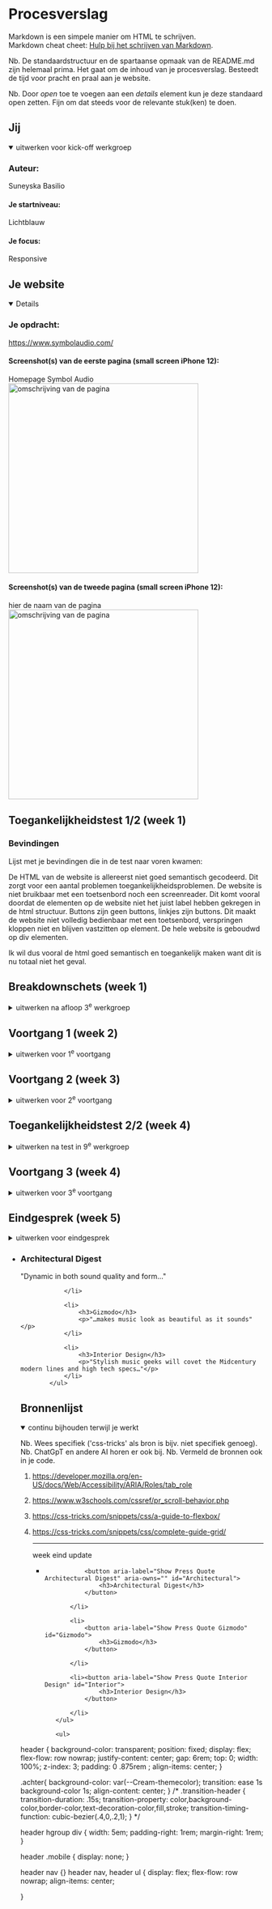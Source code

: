 # Procesverslag
Markdown is een simpele manier om HTML te schrijven.  
Markdown cheat cheet: [Hulp bij het schrijven van Markdown](https://github.com/adam-p/markdown-here/wiki/Markdown-Cheatsheet).

Nb. De standaardstructuur en de spartaanse opmaak van de README.md zijn helemaal prima. Het gaat om de inhoud van je procesverslag. Besteedt de tijd voor pracht en praal aan je website.

Nb. Door *open* toe te voegen aan een *details* element kun je deze standaard open zetten. Fijn om dat steeds voor de relevante stuk(ken) te doen.





## Jij

<details open>
  <summary>uitwerken voor kick-off werkgroep</summary>

  ### Auteur:
  Suneyska Basilio

  #### Je startniveau:
  Lichtblauw

  #### Je focus:
  Responsive
 
</details>





## Je website

<details open>

  ### Je opdracht:
  https://www.symbolaudio.com/

  #### Screenshot(s) van de eerste pagina (small screen iPhone 12): 
  Homepage Symbol Audio 
  <img src="/readme-images/SAHome.png" width="375px" alt="omschrijving van de pagina">

  #### Screenshot(s) van de tweede pagina (small screen iPhone 12):
  hier de naam van de pagina  
  <img src="readme-images/SAP2.jpg" width="375px" alt="omschrijving van de pagina">
 
</details>



## Toegankelijkheidstest 1/2 (week 1)


  ### Bevindingen
  Lijst met je bevindingen die in de test naar voren kwamen:

  De HTML van de website is allereerst niet goed semantisch gecodeerd. Dit zorgt voor een aantal problemen toegankelijkheidsproblemen. De website is niet bruikbaar met een toetsenbord noch een screenreader. Dit komt vooral doordat de elementen op de website niet het juist label hebben gekregen in de html structuur. Buttons zijn geen buttons, linkjes zijn buttons. Dit maakt de website niet volledig bedienbaar met een toetsenbord, verspringen kloppen niet en blijven vastzitten op element. De hele website is geboudwd op div elementen.

  Ik wil dus vooral de html goed semantisch en toegankelijk maken want dit is nu totaal niet het geval.
  
  
 
</details>


## Breakdownschets (week 1)

<details>
  <summary>uitwerken na afloop 3<sup>e</sup> werkgroep</summary>

  ### de hele pagina: 
  <img src="readme-images/brkds.png" width="375px" alt="breakdown van de hele pagina">

   ### dynamisch deel (bijv menu): 
   <img src="readme-images/brkddyn.png" width="375px" alt="breakdown van de hele pagina">

  

</details>





## Voortgang 1 (week 2)

<details>
  <summary>uitwerken voor 1<sup>e</sup> voortgang</summary>

  ### Stand van zaken
<img src="readme-images/lastig.png" width="375px" alt="">
bovenste lastig te bedenken hoe ik deze wilde coderen en hoe ik de html hier dan voor moest schrijven. Het is een carousel dus hier heb ik uiteindelijk voorgekozen. Ik wilde het eerst als lijst met steeds een button in de il als titel welke dan zou zorgen voor een nieuwe weergave.

ik heb voor veel lijsten gekozen. Ik twijfel nu ivm de toegankelijkheid van de website of dit de juiste keuze was. Er kwam tijdens de les naar voren dat wanneer je een bepaalde toegakelijkheid kiest die alleen de tekst voor de website weergeeft dit ervoor zorgt dat ul en subsequente il's niet worden weergeven.

feedback: headers iets aanpassen, en  img altijd als laatst. Order is aan te passen met css

</details>





## Voortgang 2 (week 3)

<details>
  <summary>uitwerken voor 2<sup>e</sup> voortgang</summary>

  ### Stand van zaken
Ik ben begonnen aan mijn css en wilde en heb toen voornamelijk de bedoeling gehad om flexbox te gebruiken. Dit leek ik wat meer te begrijpen en veel stijling is hiermee al responsive. Ik kwam er alleen al snel achter dat de website niet helemaal consistent loopt qua stijling. Zo kwam ik er tijdens de les achter dat het waarschijnlijk toch verstandiger is om met grid te werken. Ik merk wel dat ik toch best vaak aanpassingen moet maken in mijn code ivm de stijling en hierbij de dom en html ook nog sematisch te houden. Maar ook wil ik qua stijling alles vaak zo effecient mogelijk te bedenken waardoor vaak genoeg ook vastloop. Ik dacht eerder dat we geen classes mochten gebruiken dit bleek alleen voor id te gelden. Mijn sections indelen ging hierdoor nog al moeizaam.

oude code 
  header {
	background-color: var(--Cream-themecolor);
	color: var(--Red-themecolor);
}

.intro,
main section:nth-of-type(2),
main section:nth-of-type(4)
{
	background-color: #fffcda;
	color: #c72a00;

}
main section:nth-of-type(9){
	background-image: url("/images/fforf.png");
	background-size: cover;

}

main section:nth-of-type(3),
main section:nth-of-type(9) :nth-child(2) {
	background-color: var(--Red-themecolor);
	color: var(--Cream-themecolor);
}

main section:nth-of-type(5),
main section:nth-of-type(8)  {
	background-color: var(--Blue-themecolor);
	color: var(--Gray-themecolor);

}
main section:nth-of-type(7){
background-image: url("/images/maxcollect.webp");
color: var(--Cream-themecolor);
background-size: cover;
}

main section:nth-of-type(6) {
	background-color:var(--Gray-themecolor) ;
	color: var(--Blue-themecolor);
}



Vooral de vele lijsten die ik gebruik ben ik vaak aan het aanpassen en ze ook vaak weer terug aanpas.
Zo had ik hier eerst een lijst. Maar lijkt het erop dat ik hier meerdere lijsten van moet maken gaan maken die samenwerken.

  <ol>
				<li>
					<h3>Aero></h3>
					<p>Our handcrafted AERO cabinets offer a unique alternative to the mass produced entertainment
						cabinets and audio racks currently available. Our modular approach makes it easy for you to
						configure a custom cabinet that satisfies your specific storage and component requirements.
						Choose from a range of woods and finishes to further personalize your one-of-a-kind
						turntable furniture.</p>
					<a class="sn" href="#"> Shop all aero &#8594</a>
					<img src="/images/aero.webp" alt="">
				</li>

				<li>
					<h3>Unison</h3>
					<p>An all-in-one solution, Unison combines both audio gear and record storage into a beautifully
						designed single piece of solid wood furniture. Choose from a range of woods and finishes to
						further personalize your cabinet.</p>
					<a class="sn" href="#"> Shop all unique &#8594 </a>
					<img src="/images/unison.webp" alt="">
				</li>

				<li>
					<h3>Luxe</h3>
					<p>Luxe Record Stands elegantly display cover art while providing easy access to as many as 520
						records. All of our cabinets are hand-built in the United States from sustainably harvested
						solid Ash and Walnut, available in a range of finishes.</p>
					<a class="sn" href="#"> Shop all Luxe &#8594 </a>
					<img src="/images/luxe.webp" alt="">
				</li>

				<li>
					<h3>Dovetail</h3>
					<p>Luxe Record Stands elegantly display cover art while providing easy access to as many as 520
						records. All of our cabinets are hand-built in the United States from sustainably harvested
						solid Ash and Walnut, available in a range of finishes.</p>
					<a class="sn" href="#"> Shop all Luxe &#8594</a>
					<img src="/images/dovetail.webp" alt="">
				</li>

				<li>
					<h3>max</h3>
					<p>We developed MAX to offer the same quality and function of our solid-wood record cabinets in
						a
						small, and efficient footprint. Flat-packed, easy to assemble and disassemble, and as
						always,
						built in the U.S. from sustainably-harvested materials.</p>
					<a class="sn" href="#"> Shop all max &#8594</a>
					<img src="/images/max.webp" alt="">
				</li>
				</ol>



 feedback: html goed, beter met grid werken, wat meer stijling in de root zetten voor effecentie 
</details>





## Toegankelijkheidstest 2/2 (week 4)

<details>
  <summary>uitwerken na test in 9<sup>e</sup> werkgroep</summary>

  ### Bevindingen
  link naar test document;

</details>





## Voortgang 3 (week 4)

<details>
  <summary>uitwerken voor 3<sup>e</sup> voortgang</summary>

  ### Stand van zaken





</details>





## Eindgesprek (week 5)

<details>
  <summary>uitwerken voor eindgesprek</summary>

  ### Je uitkomst - karakteristiek screenshots:
  <img src="readme-images/dummy-plaatje.jpg" width="375px" alt="uitomst opdracht 1">


  ### Dit ging goed/Heb ik geleerd: 
  Korte omschrijving met plaatjes

  <img src="readme-images/dummy-plaatje.jpg" width="375px" alt="top">


  ### Dit was lastig/Is niet gelukt:
  Korte omschrijving met plaatjes

  <img src="readme-images/dummy-plaatje.jpg" width="375px" alt="bummer">
</details>


<ul>
				<li>
					<h3>Architectural Digest</h3>
					<p>"Dynamic in both sound quality and form..."</p>

				</li>

				<li>
					<h3>Gizmodo</h3>
					<p>"…makes music look as beautiful as it sounds"</p>
				</li>

				<li>
					<h3>Interior Design</h3>
					<p>"Stylish music geeks will covet the Midcentury modern lines and high tech specs…"</p>
				</li>
			</ul>


## Bronnenlijst

<details open>
  <summary>continu bijhouden terwijl je werkt</summary>

  Nb. Wees specifiek ('css-tricks' als bron is bijv. niet specifiek genoeg). 
  Nb. ChatGpT en andere AI horen er ook bij.
  Nb. Vermeld de bronnen ook in je code.

  1. https://developer.mozilla.org/en-US/docs/Web/Accessibility/ARIA/Roles/tab_role
  2. https://www.w3schools.com/cssref/pr_scroll-behavior.php
  3. https://css-tricks.com/snippets/css/a-guide-to-flexbox/
  4. https://css-tricks.com/snippets/css/complete-guide-grid/










        ---------
        week eind update 
        <ul>
				<li>

					<button aria-label="Show Press Quote Architectural Digest" aria-owns="" id="Architectural">
						<h3>Architectural Digest</h3>
					</button>

				</li>

				<li>
					<button aria-label="Show Press Quote Gizmodo" id="Gizmodo">
						<h3>Gizmodo</h3>
					</button>

				</li>

				<li><button aria-label="Show Press Quote Interior Design" id="Interior">
						<h3>Interior Design</h3>
					</button>

				</li>
			</ul>

			<ul>

</details>

header {
	background-color: transparent;
  position: fixed;
  display: flex;
  flex-flow: row nowrap;
  justify-content: center;
  gap: 6rem;
  top: 0;
  width: 100%;
  z-index: 3;
  padding: 0 .875rem ;
  align-items: center;
}

.achter{
	background-color: var(--Cream-themecolor);
	transition: ease 1s background-color 1s;
	align-content: center;
}
/*
.transition-header {
    transition-duration: .15s;
    transition-property: color,background-color,border-color,text-decoration-color,fill,stroke;
    transition-timing-function: cubic-bezier(.4,0,.2,1);
}
*/

header hgroup div {
	width: 5em;
	padding-right: 1rem;
	margin-right: 1rem;
}

header .mobile {
	display: none;
}

header nav {}
header nav,
header ul {
  display: flex;
  flex-flow: row nowrap;
  align-items: center;

}